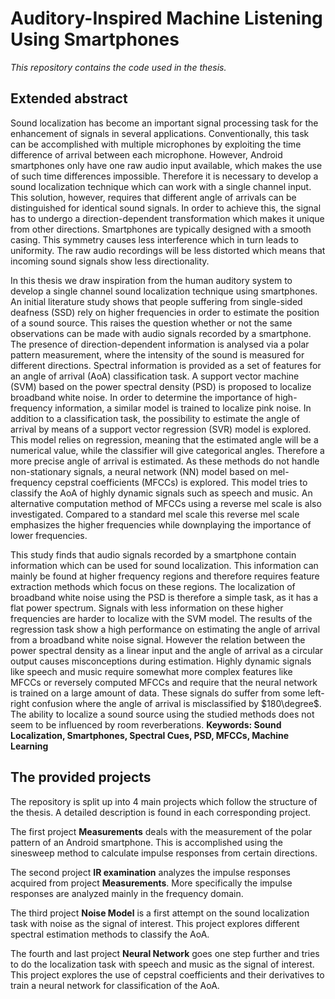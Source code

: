 # Auditory-Inspired Machine Listening Using Smartphones
*This repository contains the code used in the thesis.*
## Extended abstract
Sound localization has become an important signal processing task for the enhancement of signals in several applications. 
Conventionally, this task can be accomplished with multiple microphones by exploiting the time difference of arrival between each microphone. 
However, Android smartphones only have one raw audio input available, which makes the use of such time differences impossible.
Therefore it is necessary to develop a sound localization technique which can work with a single channel input.
This solution, however, requires that different angle of arrivals can be distinguished for identical sound signals. 
In order to achieve this, the signal has to undergo a direction-dependent transformation which makes it unique from other directions.
Smartphones are typically designed with a smooth casing.
This symmetry causes less interference which in turn leads to uniformity. 
The raw audio recordings will be less distorted which means that incoming sound signals show less directionality.

In this thesis we draw inspiration from the human auditory system to develop a single channel sound localization technique using smartphones. 
An initial literature study shows that people suffering from single-sided deafness (SSD) rely on higher frequencies in order to estimate the position of a sound source.
This raises the question whether or not the same observations can be made with audio signals recorded by a smartphone.
The presence of direction-dependent information is analysed via a polar pattern measurement, where the intensity of the sound is measured for different directions.
Spectral information is provided as a set of features for an angle of arrival (AoA) classification task.
A support vector machine (SVM) based on the power spectral density (PSD) is proposed to localize broadband white noise.
In order to determine the importance of high-frequency information, a similar model is trained to localize pink noise.
In addition to a classification task, the possibility to estimate the angle of arrival by means of a support vector regression (SVR) model is explored. 
This model relies on regression, meaning that the estimated angle will be a numerical value, while the classifier will give categorical angles. 
Therefore a more precise angle of arrival is estimated.
As these methods do not handle non-stationary signals, a neural network (NN) model based on mel-frequency cepstral coefficients (MFCCs) is explored.
This model tries to classify the AoA of highly dynamic signals such as speech and music.
An alternative computation method of MFCCs using a reverse mel scale is also investigated.
Compared to a standard mel scale this reverse mel scale emphasizes the higher frequencies while downplaying the importance of lower frequencies.

This study finds that audio signals recorded by a smartphone contain information which can be used for sound localization.
This information can mainly be found at higher frequency regions and therefore requires feature extraction methods which focus on these regions.
The localization of broadband white noise using the PSD is therefore a simple task, as it has a flat power spectrum.
Signals with less information on these higher frequencies are harder to localize with the SVM model.
The results of the regression task show a high performance on estimating the angle of arrival from a broadband white noise signal. 
However the relation between the power spectral density as a linear input and the angle of arrival as a circular output causes misconceptions during estimation.
Highly dynamic signals like speech and music require somewhat more complex features like MFCCs or reversely computed MFCCs and require that the neural network is trained on a large amount of data.
These signals do suffer from some left-right confusion where the angle of arrival is misclassified by $180\degree$.
The ability to localize a sound source using the studied methods does not seem to be influenced by room reverberations.
**Keywords: Sound Localization, Smartphones, Spectral Cues, PSD, MFCCs, Machine Learning**

## The provided projects
The repository is split up into 4 main projects which follow the structure of the thesis. A detailed description is found in each corresponding project.

The first project **Measurements** deals with the measurement of the polar pattern of an Android smartphone. This is accomplished using the sinesweep method to calculate impulse responses from certain directions. 

The second project **IR examination** analyzes the impulse responses acquired from project **Measurements**. More specifically the impulse responses are analyzed mainly in the frequency domain.

The third project **Noise Model** is a first attempt on the sound localization task with noise as the signal of interest. This project explores different spectral estimation methods to classify the AoA.

The fourth and last project **Neural Network** goes one step further and tries to do the localization task with speech and music as the signal of interest. This project explores the use of cepstral coefficients and their derivatives to train a neural network for classification of the AoA.
